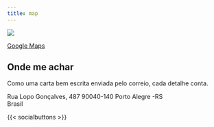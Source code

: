 ```yaml
---
title: map
---
```


![](/uploads/map2.png)

[Google Maps](https://www.google.com/maps)

## Onde me achar

Como uma carta bem escrita enviada pelo correio, cada detalhe conta.

Rua Lopo Gonçalves, 487
90040-140 Porto Alegre -RS  
Brasil

{{< socialbuttons >}}